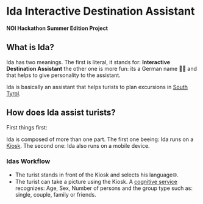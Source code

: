 # Ida Interactive Destination Assistant
**NOI Hackathon Summer Edition Project**

## What is Ida?
Ida has two meanings. The first is literal, it stands for: **Interactive Destination Assistant** the other one is more fun: its a German name 💁‍♂️ and that helps to give personality to the assistant.

Ida is basically an assistant that helps turists to plan excursions in [South Tyrol](https://en.wikipedia.org/wiki/South_Tyrol).

## How does Ida assist turists?
First things first:

Ida is composed of more than one part. The first one beeing: Ida runs on a [Kiosk](https://en.wikipedia.org/wiki/Interactive_kiosk). The second one: Ida also runs on a mobile device.

### Idas Workflow
* The turist stands in front of the Kiosk and selects his language🌐.
* The turist can take a picture using the Kiosk. A [cognitive service](https://en.wikipedia.org/wiki/Cognitive_computing) recognizes: Age, Sex, Number of persons and the group type such as: single, couple, family or friends.
